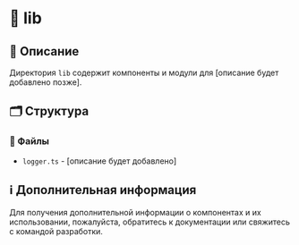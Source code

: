 # 📁 lib

## 📝 Описание
Директория `lib` содержит компоненты и модули для [описание будет добавлено позже].

## 🗂️ Структура

### 📄 Файлы

- `logger.ts` - [описание будет добавлено]

## ℹ️ Дополнительная информация

Для получения дополнительной информации о компонентах и их использовании, пожалуйста, обратитесь к документации или свяжитесь с командой разработки.
